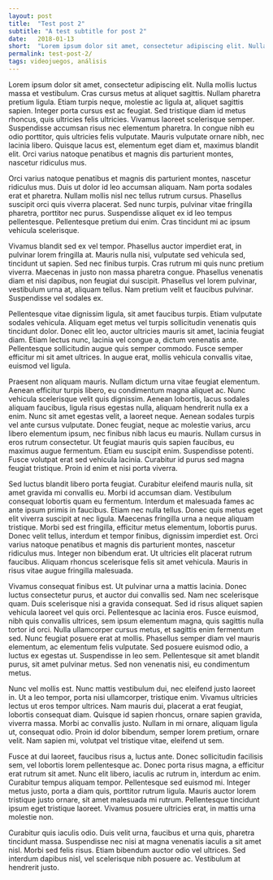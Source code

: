 ```yaml
---
layout: post
title:  "Test post 2"
subtitle: "A test subtitle for post 2"
date:   2018-01-13
short:  "Lorem ipsum dolor sit amet, consectetur adipiscing elit. Nulla mollis luctus massa et vestibulum. Cras cursus metus at aliquet sagittis. Nullam pharetra pretium ligula. Etiam turpis neque"
permalink: test-post-2/
tags: videojuegos, análisis
---
```


Lorem ipsum dolor sit amet, consectetur adipiscing elit. Nulla mollis luctus massa et vestibulum. Cras cursus metus at aliquet sagittis. Nullam pharetra pretium ligula. Etiam turpis neque, molestie ac ligula at, aliquet sagittis sapien. Integer porta cursus est ac feugiat. Sed tristique diam id metus rhoncus, quis ultricies felis ultricies. Vivamus laoreet scelerisque semper. Suspendisse accumsan risus nec elementum pharetra. In congue nibh eu odio porttitor, quis ultricies felis vulputate. Mauris vulputate ornare nibh, nec lacinia libero. Quisque lacus est, elementum eget diam et, maximus blandit elit. Orci varius natoque penatibus et magnis dis parturient montes, nascetur ridiculus mus.

Orci varius natoque penatibus et magnis dis parturient montes, nascetur ridiculus mus. Duis ut dolor id leo accumsan aliquam. Nam porta sodales erat et pharetra. Nullam mollis nisl nec tellus rutrum cursus. Phasellus suscipit orci quis viverra placerat. Sed nunc turpis, pulvinar vitae fringilla pharetra, porttitor nec purus. Suspendisse aliquet ex id leo tempus pellentesque. Pellentesque pretium dui enim. Cras tincidunt mi ac ipsum vehicula scelerisque.

Vivamus blandit sed ex vel tempor. Phasellus auctor imperdiet erat, in pulvinar lorem fringilla at. Mauris nulla nisi, vulputate sed vehicula sed, tincidunt ut sapien. Sed nec finibus turpis. Cras rutrum mi quis nunc pretium viverra. Maecenas in justo non massa pharetra congue. Phasellus venenatis diam et nisi dapibus, non feugiat dui suscipit. Phasellus vel lorem pulvinar, vestibulum urna at, aliquam tellus. Nam pretium velit et faucibus pulvinar. Suspendisse vel sodales ex.

Pellentesque vitae dignissim ligula, sit amet faucibus turpis. Etiam vulputate sodales vehicula. Aliquam eget metus vel turpis sollicitudin venenatis quis tincidunt dolor. Donec elit leo, auctor ultricies mauris sit amet, lacinia feugiat diam. Etiam lectus nunc, lacinia vel congue a, dictum venenatis ante. Pellentesque sollicitudin augue quis semper commodo. Fusce semper efficitur mi sit amet ultrices. In augue erat, mollis vehicula convallis vitae, euismod vel ligula.

Praesent non aliquam mauris. Nullam dictum urna vitae feugiat elementum. Aenean efficitur turpis libero, eu condimentum magna aliquet ac. Nunc vehicula scelerisque velit quis dignissim. Aenean lobortis, lacus sodales aliquam faucibus, ligula risus egestas nulla, aliquam hendrerit nulla ex a enim. Nunc sit amet egestas velit, a laoreet neque. Aenean sodales turpis vel ante cursus vulputate. Donec feugiat, neque ac molestie varius, arcu libero elementum ipsum, nec finibus nibh lacus eu mauris. Nullam cursus in eros rutrum consectetur. Ut feugiat mauris quis sapien faucibus, eu maximus augue fermentum. Etiam eu suscipit enim. Suspendisse potenti. Fusce volutpat erat sed vehicula lacinia. Curabitur id purus sed magna feugiat tristique. Proin id enim et nisi porta viverra.

Sed luctus blandit libero porta feugiat. Curabitur eleifend mauris nulla, sit amet gravida mi convallis eu. Morbi id accumsan diam. Vestibulum consequat lobortis quam eu fermentum. Interdum et malesuada fames ac ante ipsum primis in faucibus. Etiam nec nulla tellus. Donec quis metus eget elit viverra suscipit at nec ligula. Maecenas fringilla urna a neque aliquam tristique. Morbi sed est fringilla, efficitur metus elementum, lobortis purus. Donec velit tellus, interdum et tempor finibus, dignissim imperdiet est. Orci varius natoque penatibus et magnis dis parturient montes, nascetur ridiculus mus. Integer non bibendum erat. Ut ultricies elit placerat rutrum faucibus. Aliquam rhoncus scelerisque felis sit amet vehicula. Mauris in risus vitae augue fringilla malesuada.

Vivamus consequat finibus est. Ut pulvinar urna a mattis lacinia. Donec luctus consectetur purus, et auctor dui convallis sed. Nam nec scelerisque quam. Duis scelerisque nisi a gravida consequat. Sed id risus aliquet sapien vehicula laoreet vel quis orci. Pellentesque ac lacinia eros. Fusce euismod, nibh quis convallis ultrices, sem ipsum elementum magna, quis sagittis nulla tortor id orci. Nulla ullamcorper cursus metus, et sagittis enim fermentum sed. Nunc feugiat posuere erat at mollis. Phasellus semper diam vel mauris elementum, ac elementum felis vulputate. Sed posuere euismod odio, a luctus ex egestas ut. Suspendisse in leo sem. Pellentesque sit amet blandit purus, sit amet pulvinar metus. Sed non venenatis nisi, eu condimentum metus.

Nunc vel mollis est. Nunc mattis vestibulum dui, nec eleifend justo laoreet in. Ut a leo tempor, porta nisi ullamcorper, tristique enim. Vivamus ultricies lectus ut eros tempor ultrices. Nam mauris dui, placerat a erat feugiat, lobortis consequat diam. Quisque id sapien rhoncus, ornare sapien gravida, viverra massa. Morbi ac convallis justo. Nullam in mi ornare, aliquam ligula ut, consequat odio. Proin id dolor bibendum, semper lorem pretium, ornare velit. Nam sapien mi, volutpat vel tristique vitae, eleifend ut sem.

Fusce at dui laoreet, faucibus risus a, luctus ante. Donec sollicitudin facilisis sem, vel lobortis lorem pellentesque ac. Donec porta risus magna, a efficitur erat rutrum sit amet. Nunc elit libero, iaculis ac rutrum in, interdum ac enim. Curabitur tempus aliquam tempor. Pellentesque sed euismod mi. Integer metus justo, porta a diam quis, porttitor rutrum ligula. Mauris auctor lorem tristique justo ornare, sit amet malesuada mi rutrum. Pellentesque tincidunt ipsum eget tristique laoreet. Vivamus posuere ultricies erat, in mattis urna molestie non.

Curabitur quis iaculis odio. Duis velit urna, faucibus et urna quis, pharetra tincidunt massa. Suspendisse nec nisi at magna venenatis iaculis a sit amet nisl. Morbi sed felis risus. Etiam bibendum auctor odio vel ultrices. Sed interdum dapibus nisl, vel scelerisque nibh posuere ac. Vestibulum at hendrerit justo.
